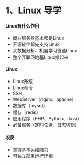 # 1、Linux 导学

#### Linux有什么作用

- 商业服务器基本都是Linux
- 开源软件都先支持Linux
- 大数据分析、机器学习首选Linux
- 整个互联网地基Linux撑起来



#### Linux

- Linux系统
- Linux命令
- SSH
- WebServer（nginx、apache）
- 数据库（mysql）
- 缓存（redis）
- 应用程序（PHP、Python、Java）
- 必备服务（定时任务、日志切割）



#### 收获

- 掌握基本运维能力
- 可独立部署运行环境